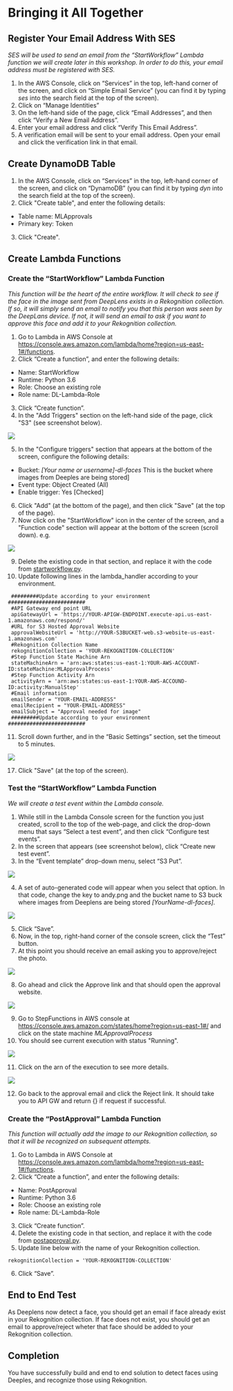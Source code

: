 # Bringing it All Together

## Register Your Email Address With SES

_SES will be used to send an email from the “StartWorkflow” Lambda function we will create later in this workshop.  In order to do this, your email address must be registered with SES._

1.	In the AWS Console, click on “Services” in the top, left-hand corner of the screen, and click on “Simple Email Service” (you can find it by typing _ses_ into the search field at the top of the screen).
2.	Click on “Manage Identities”
3.	On the left-hand side of the page, click “Email Addresses”, and then click “Verify a New Email Address”.
4.	Enter your email address and click “Verify This Email Address”.
5.	A verification email will be sent to your email address.  Open your email and click the verification link in that email.

## Create DynamoDB Table

1.	In the AWS Console, click on “Services” in the top, left-hand corner of the screen, and click on “DynamoDB” (you can find it by typing _dyn_ into the search field at the top of the screen).
2.	Click "Create table", and enter the following details:
* Table name: MLApprovals
*	Primary key: Token  
3.	Click "Create".

## Create Lambda Functions

### Create the “StartWorkflow” Lambda Function

_This function will be the heart of the entire workflow.  It will check to see if the face in the image sent from DeepLens exists in a Rekognition collection.  If so, it will simply send an email to notify you that this person was seen by the DeepLans device. If not, it will send an email to ask if you want to approve this face and add it to your Rekognition collection._

1. Go to Lambda in AWS Console at https://console.aws.amazon.com/lambda/home?region=us-east-1#/functions.
2.	Click “Create a function”, and enter the following details:
* Name: StartWorkflow
* Runtime: Python 3.6
* Role: Choose an existing role
* Role name: DL-Lambda-Role
3.	Click “Create function”.
4.	In the "Add Triggers" section on the left-hand side of the page, click "S3" (see screenshot below).

![](images/StartWorkflow.png)

5.	In the "Configure triggers" section that appears at the bottom of the screen, configure the following details:
* Bucket: _[Your name or username]-dl-faces_ This is the bucket where images from Deeples are being stored]
* Event type: Object Created (All)
* Enable trigger: Yes [Checked]
6.	Click "Add" (at the bottom of the page), and then click "Save" (at the top of the page).
8.	Now click on the "StartWorkflow" icon in the center of the screen, and a "Function code" section will appear at the bottom of the screen (scroll down).
e.g.

![](images/Function_code.png)

9.	Delete the existing code in that section, and replace it with the code from [startworkflow.py](startworkflow.py).
10. Update following lines in the lambda_handler according to your environment.
```
 #########Update according to your environment #########################
 #API Gateway end point URL
 apiGatewayUrl = 'https://YOUR-APIGW-ENDPOINT.execute-api.us-east-1.amazonaws.com/respond/'
 #URL for S3 Hosted Approval Website
 approvalWebsiteUrl = 'http://YOUR-S3BUCKET-web.s3-website-us-east-1.amazonaws.com'
 #Rekognition Collection Name
 rekognitionCollection = 'YOUR-REKOGNITION-COLLECTION'
 #Step Function State Machine Arn
 stateMachineArn = 'arn:aws:states:us-east-1:YOUR-AWS-ACCOUNT-ID:stateMachine:MLApprovalProcess'
 #Step Function Activity Arn
 activityArn = 'arn:aws:states:us-east-1:YOUR-AWS-ACCOUND-ID:activity:ManualStep'
 #Email information
 emailSender = "YOUR-EMAIL-ADDRESS"
 emailRecipient = "YOUR-EMAIL-ADDRESS"
 emailSubject = "Approval needed for image"
 #########Update according to your environment #########################
 ```
11.	Scroll down further, and in the “Basic Settings” section, set the timeout to 5 minutes.

![](images/Basic_settings.png)

17.	Click "Save" (at the top of the screen).

### Test the “StartWorkflow” Lambda Function

_We will create a test event within the Lambda console._

1.	While still in the Lambda Console screen for the function you just created, scroll to the top of the web-page, and click the drop-down menu that says “Select a test event”, and then click “Configure test events”.
2.	In the screen that appears (see screenshot below), click “Create new test event”.
3.	In the “Event template” drop-down menu, select “S3 Put”.

![](images/Configure_test_event.png)

4. A set of auto-generated code will appear when you select that option.  In that code, change the key to andy.png and the bucket name to S3 buck where images from Deeplens are being stored _[YourName-dl-faces]_.

![](images/lambdatest.png)

5. Click “Save”.
6. Now, in the top, right-hand corner of the console screen, click the “Test” button.
7. At this point you should receive an email asking you to approve/reject the photo.

![](images/approvalemail.png)

8. Go ahead and click the Approve link and that should open the approval website.

![](images/approvalwebsite.png)

9. Go to StepFunctions in AWS console at https://console.aws.amazon.com/states/home?region=us-east-1#/ and click on the state machine _MLApprovalProcess_
10. You should see current execution with status "Running".

![](images/statemachinerunning.png)

11. Click on the arn of the execution to see more details.

![](images/statemachinerunning2.png)

12. Go back to the approval email and click the Reject link. It should take you to API GW and return {} if request if successful.

### Create the “PostApproval” Lambda Function

_This function will actually add the image to our Rekognition collection, so that it will be recognized on subsequent attempts._
1. Go to Lambda in AWS Console at https://console.aws.amazon.com/lambda/home?region=us-east-1#/functions.
2.	Click “Create a function”, and enter the following details:
* Name: PostApproval
* Runtime: Python 3.6
* Role: Choose an existing role
* Role name: DL-Lambda-Role
3.	Click “Create function”.
4.	Delete the existing code in that section, and replace it with the code from [postapproval.py](postapproval.py).
5. Update line below with the name of your Rekognition collection.
```
rekognitionCollection = 'YOUR-REKOGNITION-COLLECTION'
```
6.	Click “Save”.

## End to End Test
As Deeplens now detect a face, you should get an email if face already exist in your Rekognition collection. If face does not exist, you should get an email to approve/reject wheter that face should be added to your Rekognition collection.

## Completion
You have successfully build and end to end solution to detect faces using Deeples, and recognize those using Rekognition.
